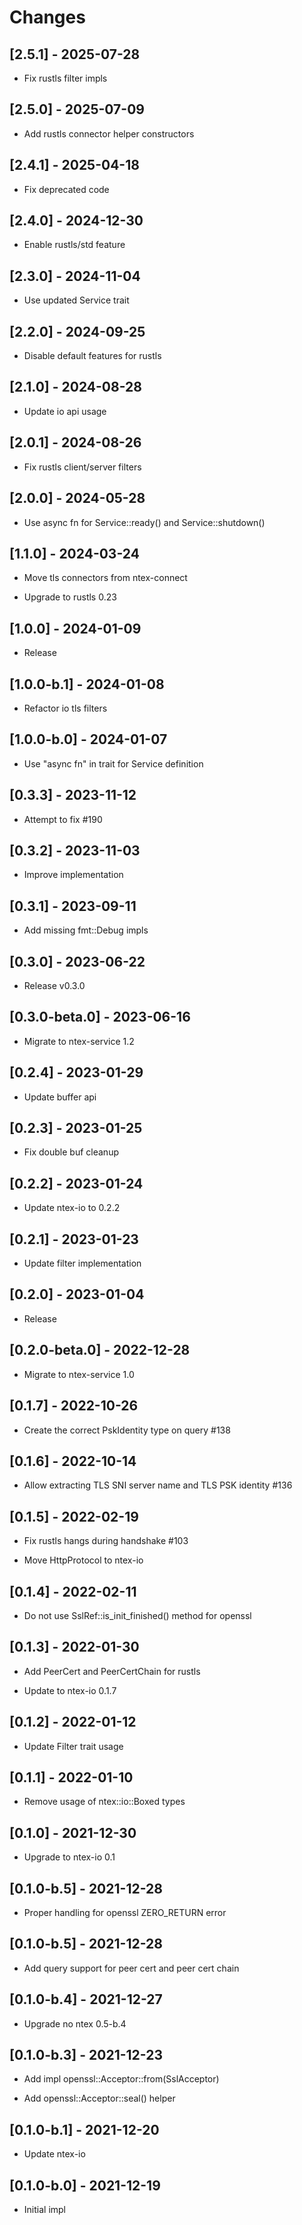 # Changes

## [2.5.1] - 2025-07-28

* Fix rustls filter impls

## [2.5.0] - 2025-07-09

* Add rustls connector helper constructors

## [2.4.1] - 2025-04-18

* Fix deprecated code

## [2.4.0] - 2024-12-30

* Enable rustls/std feature

## [2.3.0] - 2024-11-04

* Use updated Service trait

## [2.2.0] - 2024-09-25

* Disable default features for rustls

## [2.1.0] - 2024-08-28

* Update io api usage

## [2.0.1] - 2024-08-26

* Fix rustls client/server filters

## [2.0.0] - 2024-05-28

* Use async fn for Service::ready() and Service::shutdown()

## [1.1.0] - 2024-03-24

* Move tls connectors from ntex-connect

* Upgrade to rustls 0.23

## [1.0.0] - 2024-01-09

* Release

## [1.0.0-b.1] - 2024-01-08

* Refactor io tls filters

## [1.0.0-b.0] - 2024-01-07

* Use "async fn" in trait for Service definition

## [0.3.3] - 2023-11-12

* Attempt to fix #190

## [0.3.2] - 2023-11-03

* Improve implementation

## [0.3.1] - 2023-09-11

* Add missing fmt::Debug impls

## [0.3.0] - 2023-06-22

* Release v0.3.0

## [0.3.0-beta.0] - 2023-06-16

* Migrate to ntex-service 1.2

## [0.2.4] - 2023-01-29

* Update buffer api

## [0.2.3] - 2023-01-25

* Fix double buf cleanup

## [0.2.2] - 2023-01-24

* Update ntex-io to 0.2.2

## [0.2.1] - 2023-01-23

* Update filter implementation

## [0.2.0] - 2023-01-04

* Release

## [0.2.0-beta.0] - 2022-12-28

* Migrate to ntex-service 1.0

## [0.1.7] - 2022-10-26

* Create the correct PskIdentity type on query #138

## [0.1.6] - 2022-10-14

* Allow extracting TLS SNI server name and TLS PSK identity #136

## [0.1.5] - 2022-02-19

* Fix rustls hangs during handshake #103

* Move HttpProtocol to ntex-io

## [0.1.4] - 2022-02-11

* Do not use SslRef::is_init_finished() method for openssl

## [0.1.3] - 2022-01-30

* Add PeerCert and PeerCertChain for rustls

* Update to ntex-io 0.1.7

## [0.1.2] - 2022-01-12

* Update Filter trait usage

## [0.1.1] - 2022-01-10

* Remove usage of ntex::io::Boxed types

## [0.1.0] - 2021-12-30

* Upgrade to ntex-io 0.1

## [0.1.0-b.5] - 2021-12-28

* Proper handling for openssl ZERO_RETURN error

## [0.1.0-b.5] - 2021-12-28

* Add query support for peer cert and peer cert chain

## [0.1.0-b.4] - 2021-12-27

* Upgrade no ntex 0.5-b.4

## [0.1.0-b.3] - 2021-12-23

* Add impl openssl::Acceptor::from(SslAcceptor)

* Add openssl::Acceptor::seal() helper

## [0.1.0-b.1] - 2021-12-20

* Update ntex-io

## [0.1.0-b.0] - 2021-12-19

* Initial impl
